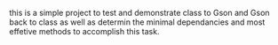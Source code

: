 
this is a simple project to test and demonstrate class to Gson and Gson back to class as well as determin the minimal dependancies and most effetive methods to accomplish this task.
